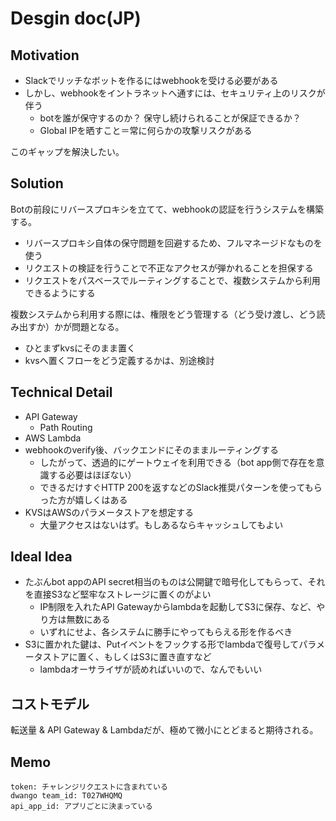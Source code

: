 # Desgin doc(JP)

## Motivation

- Slackでリッチなボットを作るにはwebhookを受ける必要がある
- しかし、webhookをイントラネットへ通すには、セキュリティ上のリスクが伴う
  - botを誰が保守するのか？ 保守し続けられることが保証できるか？
  - Global IPを晒すこと＝常に何らかの攻撃リスクがある

このギャップを解決したい。

## Solution

Botの前段にリバースプロキシを立てて、webhookの認証を行うシステムを構築する。

- リバースプロキシ自体の保守問題を回避するため、フルマネージドなものを使う
- リクエストの検証を行うことで不正なアクセスが弾かれることを担保する
- リクエストをパスベースでルーティングすることで、複数システムから利用できるようにする

複数システムから利用する際には、権限をどう管理する（どう受け渡し、どう読み出すか）かが問題となる。

- ひとまずkvsにそのまま置く
- kvsへ置くフローをどう定義するかは、別途検討

## Technical Detail

- API Gateway
  - Path Routing
- AWS Lambda
- webhookのverify後、バックエンドにそのままルーティングする
  - したがって、透過的にゲートウェイを利用できる（bot app側で存在を意識する必要はほぼない）
  - できるだけすぐHTTP 200を返すなどのSlack推奨パターンを使ってもらった方が嬉しくはある
- KVSはAWSのパラメータストアを想定する
  - 大量アクセスはないはず。もしあるならキャッシュしてもよい

## Ideal Idea

- たぶんbot appのAPI secret相当のものは公開鍵で暗号化してもらって、それを直接S3など堅牢なストレージに置くのがよい
  - IP制限を入れたAPI Gatewayからlambdaを起動してS3に保存、など、やり方は無数にある
  - いずれにせよ、各システムに勝手にやってもらえる形を作るべき
- S3に置かれた鍵は、Putイベントをフックする形でlambdaで復号してパラメータストアに置く、もしくはS3に置き直すなど
  - lambdaオーサライザが読めればいいので、なんでもいい

## コストモデル

転送量 & API Gateway & Lambdaだが、極めて微小にとどまると期待される。

## Memo

```text
token: チャレンジリクエストに含まれている
dwango team_id: T027WHQMQ
api_app_id: アプリごとに決まっている
```
